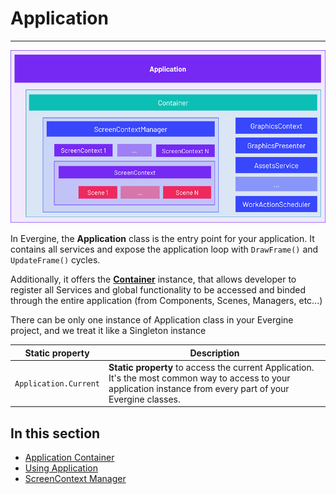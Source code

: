 # Application

---

![Application Overview](images/evergine_overall.png)

In Evergine, the **Application** class is the entry point for your application. It contains all services and expose the application loop with `DrawFrame()` and `UpdateFrame()` cycles. 

Additionally, it offers the [**Container**](container.md) instance, that allows developer to register all Services and global functionality to be accessed and binded through the entire application (from Components, Scenes, Managers, etc...)

There can be only one instance of Application class in your Evergine project, and we treat it like a Singleton instance

| Static property | Description |
| --- | --- |
| `Application.Current` | **Static property** to access the current Application. It's the most common way to access to your application instance from every part of your Evergine classes. |


## In this section
* [Application Container](container.md)
* [Using Application](using_application.md)
* [ScreenContext Manager](screen_context_manager.md)